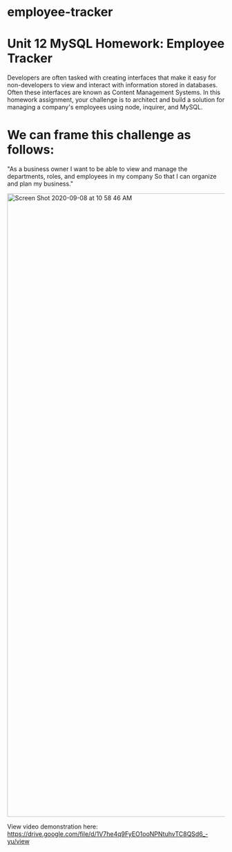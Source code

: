 # employee-tracker

# Unit 12 MySQL Homework: Employee Tracker

Developers are often tasked with creating interfaces that make it easy for non-developers to view and interact with information stored in databases. Often these interfaces are known as Content Management Systems. In this homework assignment, your challenge is to architect and build a solution for managing a company's employees using node, inquirer, and MySQL.

# We can frame this challenge as follows:

"As a business owner
I want to be able to view and manage the departments, roles, and employees in my company
So that I can organize and plan my business."

<img width="1440" alt="Screen Shot 2020-09-08 at 10 58 46 AM" src="https://user-images.githubusercontent.com/63895638/92511664-79f0e000-f1c2-11ea-9889-17058169148d.png">


View video demonstration here: https://drive.google.com/file/d/1V7he4q9FyEO1ooNPNtuhvTC8QSd6_-yu/view

